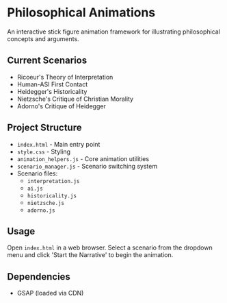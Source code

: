 # Philosophical Animations

An interactive stick figure animation framework for illustrating philosophical concepts and arguments.

## Current Scenarios

- Ricoeur's Theory of Interpretation
- Human-ASI First Contact
- Heidegger's Historicality
- Nietzsche's Critique of Christian Morality
- Adorno's Critique of Heidegger

## Project Structure

- `index.html` - Main entry point
- `style.css` - Styling
- `animation_helpers.js` - Core animation utilities
- `scenario_manager.js` - Scenario switching system
- Scenario files:
  - `interpretation.js`
  - `ai.js`
  - `historicality.js`
  - `nietzsche.js`
  - `adorno.js`

## Usage

Open `index.html` in a web browser. Select a scenario from the dropdown menu and click 'Start the Narrative' to begin the animation.

## Dependencies

- GSAP (loaded via CDN)
